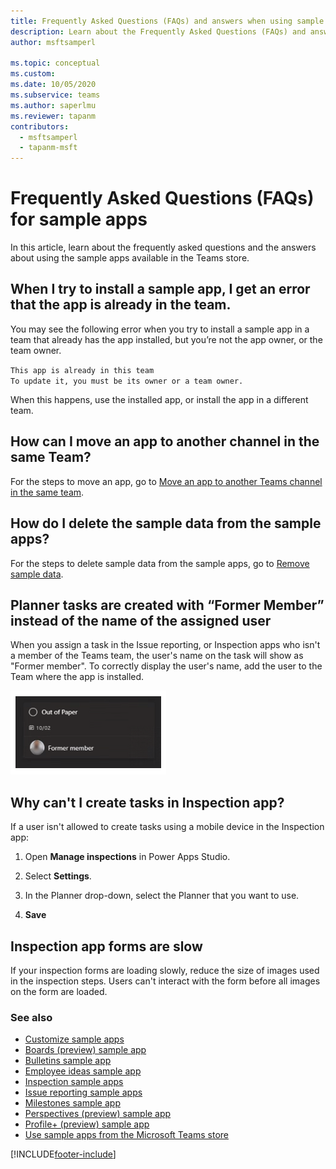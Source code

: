 ```yaml
---
title: Frequently Asked Questions (FAQs) and answers when using sample apps from Teams store | Microsoft Docs
description: Learn about the Frequently Asked Questions (FAQs) and answers when using sample apps from Teams store
author: msftsamperl

ms.topic: conceptual
ms.custom: 
ms.date: 10/05/2020
ms.subservice: teams
ms.author: saperlmu
ms.reviewer: tapanm
contributors:
  - msftsamperl
  - tapanm-msft
---
```


# Frequently Asked Questions (FAQs) for sample apps

In this article, learn about the frequently asked questions and the answers about using the sample apps available in the Teams store.

## When I try to install a sample app, I get an error that the app is already in the team.

You may see the following error when you try to install a sample app in a team that already has the app installed, but you’re not the app owner, or the team owner.

`This app is already in this team` <br>
`To update it, you must be its owner or a team owner.`

When this happens, use the installed app, or install the app in a different team.

## How can I move an app to another channel in the same Team?

For the steps to move an app, go to [Move an app to another Teams channel in the same team](publish-and-share-apps.md#move-an-app-to-another-teams-channel-in-the-same-team).

## How do I delete the sample data from the sample apps?

For the steps to delete sample data from the sample apps, go to [Remove sample data](customize-sample-apps.md#remove-sample-data).

## Planner tasks are created with “Former Member” instead of the name of the assigned user

When you assign a task in the Issue reporting, or Inspection apps who isn't a member of the Teams team, the user's name on the task will show as "Former member".
To correctly display the user's name, add the user to the Team where the app is installed.

![Former member.](media\sample-apps-faqs\former-member.png "Former member")

## Why can't I create tasks in Inspection app?

If a user isn't allowed to create tasks using a mobile device in the Inspection app:

1. Open **Manage inspections** in Power Apps Studio.

1. Select **Settings**.

1. In the Planner drop-down, select the Planner that you want to use.

1. **Save**

## Inspection app forms are slow

If your inspection forms are loading slowly, reduce the size of images used in the inspection steps. Users can't interact with the form before all images on the form are loaded.

### See also

- [Customize sample apps](customize-sample-apps.md)
- [Boards (preview) sample app](boards.md)
- [Bulletins sample app](bulletins.md)
- [Employee ideas sample app](employee-ideas.md)  
- [Inspection sample apps](inspection.md)  
- [Issue reporting sample apps](issue-reporting.md)
- [Milestones sample app](milestones.md)
- [Perspectives (preview) sample app](perspectives.md)
- [Profile+ (preview) sample app](profile-app.md)
- [Use sample apps from the Microsoft Teams store](use-sample-apps-from-teams-store.md)


[!INCLUDE[footer-include](../includes/footer-banner.md)]